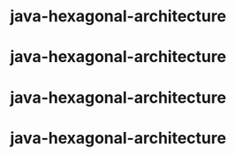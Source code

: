 # java-hexagonal-architecture
# java-hexagonal-architecture
# java-hexagonal-architecture
# java-hexagonal-architecture
